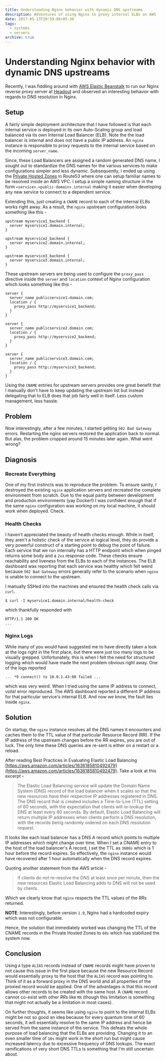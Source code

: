 ```yaml
---
title: Understanding Nginx behavior with dynamic DNS upstreams
description: Adventures of using Nginx to proxy internal ELBs on AWS
date: 2017-05-13T20:59:06+05:30
tags:
  - systems
  - servers
archive: true
---
```


# Understanding Nginx behavior with dynamic DNS upstreams

Recently, I was fiddling around with [AWS Elastic Beanstalk](https://aws.amazon.com/elasticbeanstalk/)
to run our Nginx reverse proxy server at [Headout](https://www.headout.com) and
observed an interesting behavior with regards to DNS resolution in Nginx.

## Setup

A fairly simple deployment architecture that I have followed is that each internal
service is deployed in its own Auto-Scaling group and load balanced via its own
Internal Load Balancer (ELB). Note the the load balancer is internal and does not have
a public IP address. An `nginx` instance is responsible to proxy requests to the
internal service based on the incoming `server_name`.

Since, these Load Balancers are assigned a random generated DNS name, I sought
out to standardize the DNS names for the various services to make configurations
simpler and less dynamic. Subsequently, I ended up using the [Private Hosted
Zones](http://docs.aws.amazon.com/Route53/latest/DeveloperGuide/hosted-zones-private.html)
in Route53 where one can setup familiar names to be resolved inside an AWS VPC.
I setup a simple naming structure in the form `<service>.<public-domain>.internal`
making it easier when developing any new service to connect to a dependent service.

Extending this, just creating a `CNAME` record to each of the internal ELBs
works right away. As a result, the `nginx` upstream configuration looks something
like this -

```
upstream myservice1_backend {
  server myservice1.domain.internal;
}

upstream myservice2_backend {
  server myservice2.domain.internal;
}

upstream myservice3_backend {
  server myservice3.domain.internal;
}
```

These upstream servers are being used to configure the `proxy_pass` directive
inside the `server` and `location` context of Nginx configuration which looks
something like this -

```
server {
  server_name publicservice1.domain.com;
  location / {
    proxy_pass http://myservice1_backend;
  }
}

server {
  server_name publicservice2.domain.com;
  location / {
    proxy_pass http://myservice2_backend;
  }
}

server {
  server_name publicservice3.domain.com;
  location / {
    proxy_pass http://myservice3_backend;
  }
}
```

Using the `CNAME` entries for upstream servers provides one great benefit that
I manually don't have to keep updating the upstream list but instead delegating
that to ELB does that job fairly well in itself. Less custom management, less hassle.

## Problem

Now interestingly, after a few minutes, I started getting `502 Bad Gateway`
errors. Restarting the nginx servers restored the application back to normal.
But alas, the problem cropped around 15 minutes later again. What went wrong?

## Diagnosis

### Recreate Everything

One of my first instincts was to reproduce the problem. To ensure sanity, I
destroyed the existing `nginx` application servers and recreated the complete
environment from scratch. Due to the equal parity between development and
production environments (yay Docker!) I was confident enough that if the same
`nginx` configuration was working on my local machine, it should work when deployed.
Check.

### Health Checks

I haven't appreciated the beauty of health checks enough. While in itself, they
aren't a holistic check of the service at logical level, they do provide a very
powerful construct of a starting point to debug the point of failure. Each
service that we run internally has a HTTP endpoint which when pinged returns some
body and a `2xx` response code. These checks ensure reachability and liveness
from the ELBs to each of the instances. The ELB dashboard was reporting that each
service was healthy which felt weird because `502 Bad Gateway` errors generally
refer to the scenario when `nginx` is unable to connect to the upstream.

I manually SSHed into the machines and ensured the health check calls via `curl`.

```
$ curl -I myservice1.domain.internal/health-check
```

which thankfully responded with

```
HTTP/1.1 200 OK
...
```

### Nginx Logs

While many of you would have suggested me to have directly taken a look at the
logs right in the first place, but there were just too many logs to be visually
grepped. Unfortunately, this is when I felt the need for structured logging which
would have made the next problem obvious right away. One of the logs reported

```
... *9 connect() to 10.0.1.43:80 failed ...
```

which was very weird. When I tried using the same IP address to connect, voila!
error reproduced. The AWS dashboard reported a different IP address for that
particular service's internal ELB. And now we know, the fault lies inside `nginx`.

## Solution

On startup, the `nginx` instance resolves all the DNS names it encounters and
caches them to the TTL value of that particular Resource Record (RR). If the IP
address of the upstream changes before the RR expires, you are out of luck. The
only time these DNS queries are re-sent is either on a restart or a reload.

After reading Best Practices in Evaluating Elastic Load Balancing [https://aws.amazon.com/articles/1636185810492479](https://aws.amazon.com/articles/1636185810492479).
Take a look at this excerpt -

> The Elastic Load Balancing service will update the Domain Name System (DNS) record
> of the load balancer when it scales so that the new resources have their respective
> IP addresses registered in DNS. The DNS record that is created includes a Time-to-Live
> (TTL) setting of 60 seconds, with the expectation that clients will re-lookup the
> DNS at least every 60 seconds. By default, Elastic Load Balancing will return multiple
> IP addresses when clients perform a DNS resolution, with the records being randomly
> ordered on each DNS resolution request.

It looks like each load balancer has a DNS A record which points to multiple IP
addresses which might change over time. When I set a CNAME entry to the host of the
load balancer's A record, I set the TTL as `3600s` which is 1 hour before the record
expires. So effectively, the `nginx` instance would have recovered after 1 hour
automatically when the DNS record expires.

Quoting another statement from the AWS article -

> If clients do not re-resolve the DNS at least once per minute, then the new
> resources Elastic Load Balancing adds to DNS will not be used by clients.

Which we clearly know that `nginx` respects the TTL values of the _RRs_ returned.

**NOTE**: Interestingly, before version `1.9`, Nginx had a hardcoded expiry which
was not configurable.

Hence, the solution that immediately worked was changing the TTL of the CNAME
records in the Private Hosted Zones to `60s` which has stabilized the system now.

## Conclusion

Using `A` type `ALIAS` records instead of `CNAME` records might have proven to not
cause this issue in the first place because the new Resource Record would essentially
proxy to the host that the `ALIAS` record was pointing to. Think of it as a forward
proxy in the DNS world and all properties of the proxied record would be applied.
One of the advantages is that this record allows other records to be created with
the same host. A `CNAME` record cannot co-exist with other _RRs_ like `MX` (though
this limitation is something that might not actually be a limitation in most cases).

On further thoughts, it seems like using `nginx` to point to the internal ELBs
might be not so good an idea because for every quantum time of 60 seconds, it will
essentially resolve to the same IP address and hence be served from the same instance
of the service. This defeats the whole purpose of load balancing that the ELBs are
providing. Changing it to an even smaller time of `10s` might work in the short run
but might cause increased latency due to excessive frequency of DNS lookups. The
exact ramifications of very short DNS TTLs is something that I'm still uncertain
about.
